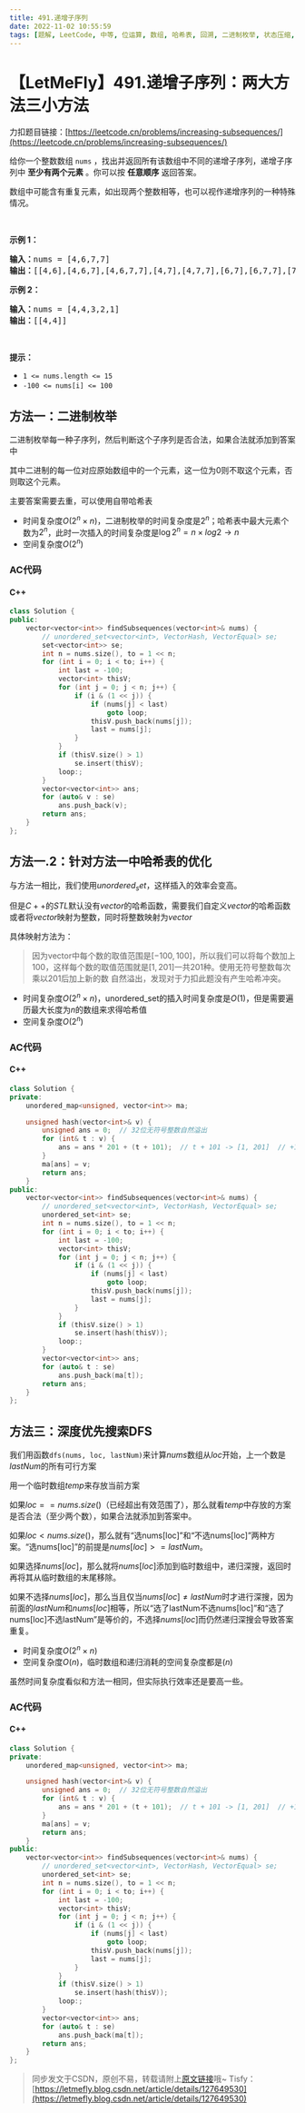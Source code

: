 ```yaml
---
title: 491.递增子序列
date: 2022-11-02 10:55:59
tags: [题解, LeetCode, 中等, 位运算, 数组, 哈希表, 回溯, 二进制枚举, 状态压缩, 深度优先搜索, DFS]
---
```


# 【LetMeFly】491.递增子序列：两大方法三小方法

力扣题目链接：[https://leetcode.cn/problems/increasing-subsequences/](https://leetcode.cn/problems/increasing-subsequences/)

<p>给你一个整数数组 <code>nums</code> ，找出并返回所有该数组中不同的递增子序列，递增子序列中 <strong>至少有两个元素</strong> 。你可以按 <strong>任意顺序</strong> 返回答案。</p>

<p>数组中可能含有重复元素，如出现两个整数相等，也可以视作递增序列的一种特殊情况。</p>

<p>&nbsp;</p>

<p><strong>示例 1：</strong></p>

<pre>
<strong>输入：</strong>nums = [4,6,7,7]
<strong>输出：</strong>[[4,6],[4,6,7],[4,6,7,7],[4,7],[4,7,7],[6,7],[6,7,7],[7,7]]
</pre>

<p><strong>示例 2：</strong></p>

<pre>
<strong>输入：</strong>nums = [4,4,3,2,1]
<strong>输出：</strong>[[4,4]]
</pre>

<p>&nbsp;</p>

<p><strong>提示：</strong></p>

<ul>
	<li><code>1 &lt;= nums.length &lt;= 15</code></li>
	<li><code>-100 &lt;= nums[i] &lt;= 100</code></li>
</ul>


    
## 方法一：二进制枚举

二进制枚举每一种子序列，然后判断这个子序列是否合法，如果合法就添加到答案中

其中二进制的每一位对应原始数组中的一个元素，这一位为0则不取这个元素，否则取这个元素。

主要答案需要去重，可以使用自带哈希表

+ 时间复杂度$O(2^n\times n)$，二进制枚举的时间复杂度是$2^n$；哈希表中最大元素个数为$2^n$，此时一次插入的时间复杂度是$\log 2^n=n\times log2\to n$
+ 空间复杂度$O(2^n)$

### AC代码

#### C++

```cpp
class Solution {
public:
    vector<vector<int>> findSubsequences(vector<int>& nums) {
        // unordered_set<vector<int>, VectorHash, VectorEqual> se;
        set<vector<int>> se;
        int n = nums.size(), to = 1 << n;
        for (int i = 0; i < to; i++) {
            int last = -100;
            vector<int> thisV;
            for (int j = 0; j < n; j++) {
                if (i & (1 << j)) {
                    if (nums[j] < last)
                        goto loop;
                    thisV.push_back(nums[j]);
                    last = nums[j];
                }
            }
            if (thisV.size() > 1)
                se.insert(thisV);
            loop:;
        }
        vector<vector<int>> ans;
        for (auto& v : se)
            ans.push_back(v);
        return ans;
    }
};
```

## 方法一.2：针对方法一中哈希表的优化

与方法一相比，我们使用$unordered_set$，这样插入的效率会变高。

但是$C++$的$STL$默认没有$vector$的哈希函数，需要我们自定义$vector$的哈希函数或者将$vector$映射为整数，同时将整数映射为$vector$

具体映射方法为：

> 因为vector中每个数的取值范围是$[-100, 100]$，所以我们可以将每个数加上$100$，这样每个数的取值范围就是$[1, 201]$一共$201$种。使用无符号整数每次乘以$201$后加上新的数 自然溢出，发现对于力扣此题没有产生哈希冲突。

+ 时间复杂度$O(2^n\times n)$，unordered_set的插入时间复杂度是$O(1)$，但是需要遍历最大长度为$n$的数组来求得哈希值
+ 空间复杂度$O(2^n)$

### AC代码

#### C++

```cpp
class Solution {
private:
    unordered_map<unsigned, vector<int>> ma;

    unsigned hash(vector<int>& v) {
        unsigned ans = 0;  // 32位无符号整数自然溢出
        for (int& t : v) {
            ans = ans * 201 + (t + 101);  // t + 101 -> [1, 201]  // +100不可以！！！会冲突  // 如果+100的话，[-100, 5]和[5]都会是105
        }
        ma[ans] = v;
        return ans;
    }
public:
    vector<vector<int>> findSubsequences(vector<int>& nums) {
        // unordered_set<vector<int>, VectorHash, VectorEqual> se;
        unordered_set<int> se;
        int n = nums.size(), to = 1 << n;
        for (int i = 0; i < to; i++) {
            int last = -100;
            vector<int> thisV;
            for (int j = 0; j < n; j++) {
                if (i & (1 << j)) {
                    if (nums[j] < last)
                        goto loop;
                    thisV.push_back(nums[j]);
                    last = nums[j];
                }
            }
            if (thisV.size() > 1)
                se.insert(hash(thisV));
            loop:;
        }
        vector<vector<int>> ans;
        for (auto& t : se)
            ans.push_back(ma[t]);
        return ans;
    }
};
```

## 方法三：深度优先搜索DFS

我们用函数```dfs(nums, loc, lastNum)```来计算$nums$数组从$loc$开始，上一个数是$lastNum$的所有可行方案

用一个临时数组$temp$来存放当前方案

如果$loc == nums.size()$（已经超出有效范围了），那么就看$temp$中存放的方案是否合法（至少两个数），如果合法就添加到答案中。

如果$loc < nums.size()$，那么就有“选nums[loc]”和“不选nums[loc]”两种方案。“选nums[loc]”的前提是$nums[loc] >= lastNum$。

如果选择$nums[loc]$，那么就将$nums[loc]$添加到临时数组中，递归深搜，返回时再将其从临时数组的末尾移除。

如果不选择$nums[loc]$，那么当且仅当$nums[loc] \neq lastNum$时才进行深搜，因为前面的$lastNum$和$nums[loc]$相等，所以“选了lastNum不选nums[loc]”和“选了nums[loc]不选lastNum”是等价的，不选择$nums[loc]$而仍然递归深搜会导致答案重复。


+ 时间复杂度$O(2^n\times n)$
+ 空间复杂度$O(n)$，临时数组和递归消耗的空间复杂度都是$(n)$

虽然时间复杂度看似和方法一相同，但实际执行效率还是要高一些。

### AC代码

#### C++

```cpp
class Solution {
private:
    unordered_map<unsigned, vector<int>> ma;

    unsigned hash(vector<int>& v) {
        unsigned ans = 0;  // 32位无符号整数自然溢出
        for (int& t : v) {
            ans = ans * 201 + (t + 101);  // t + 101 -> [1, 201]  // +100不可以！！！会冲突  // 如果+100的话，[-100, 5]和[5]都会是105
        }
        ma[ans] = v;
        return ans;
    }
public:
    vector<vector<int>> findSubsequences(vector<int>& nums) {
        // unordered_set<vector<int>, VectorHash, VectorEqual> se;
        unordered_set<int> se;
        int n = nums.size(), to = 1 << n;
        for (int i = 0; i < to; i++) {
            int last = -100;
            vector<int> thisV;
            for (int j = 0; j < n; j++) {
                if (i & (1 << j)) {
                    if (nums[j] < last)
                        goto loop;
                    thisV.push_back(nums[j]);
                    last = nums[j];
                }
            }
            if (thisV.size() > 1)
                se.insert(hash(thisV));
            loop:;
        }
        vector<vector<int>> ans;
        for (auto& t : se)
            ans.push_back(ma[t]);
        return ans;
    }
};
```

> 同步发文于CSDN，原创不易，转载请附上[原文链接](https://leetcode.letmefly.xyz/2022/11/02/LeetCode%200491.%E9%80%92%E5%A2%9E%E5%AD%90%E5%BA%8F%E5%88%97/)哦~
> Tisfy：[https://letmefly.blog.csdn.net/article/details/127649530](https://letmefly.blog.csdn.net/article/details/127649530)
